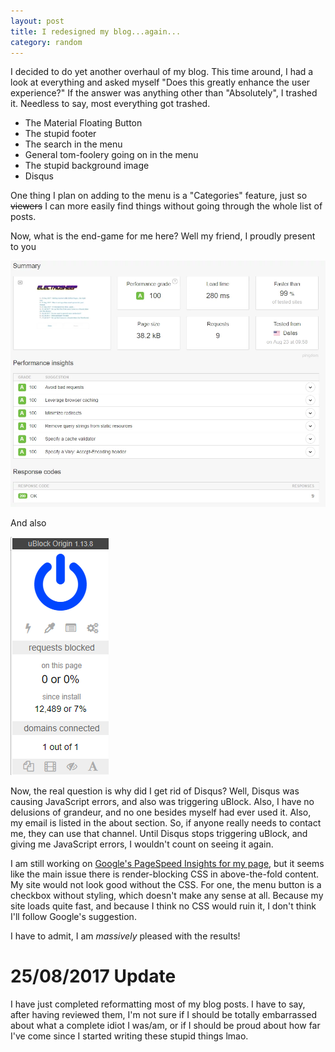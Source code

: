 ```yaml
---
layout: post
title: I redesigned my blog...again...
category: random
---
```


I decided to do yet another overhaul of my blog. This time around, I had a look
at everything and asked myself "Does this greatly enhance the user experience?"
If the answer was anything other than "Absolutely", I trashed it. Needless to
say, most everything got trashed.

* The Material Floating Button
* The stupid footer
* The search in the menu
* General tom-foolery going on in the menu
* The stupid background image
* Disqus

One thing I plan on adding to the menu is a "Categories" feature, just so
~~viewers~~ I can more easily find things without going through the whole list
of posts.

Now, what is the end-game for me here? Well my friend, I proudly present to you

![](/public/redesign/pingdom.webp)

And also

![](/public/redesign/ublock.png)

Now, the real question is why did I get rid of Disqus? Well, Disqus was causing
JavaScript errors, and also was triggering uBlock. Also, I have no delusions of
grandeur, and no one besides myself had ever used it. Also, my email is listed
in the about section. So, if anyone really needs to contact me, they can use
that channel. Until Disqus stops triggering uBlock, and giving me JavaScript
errors, I wouldn't count on seeing it again.

I am still working on [Google's PageSpeed Insights for my page](https://developers.google.com/speed/pagespeed/insights/?url=https%3A%2F%2Felectr0sheep.com),
but it seems like the main issue there is render-blocking CSS in above-the-fold
content. My site would not look good without the CSS. For one, the menu button
is a checkbox without styling, which doesn't make any sense at all. Because my
site loads quite fast, and because I think no CSS would ruin it, I don't think
I'll follow Google's suggestion.

I have to admit, I am *massively* pleased with the results!

# 25/08/2017 Update
I have just completed reformatting most of my blog posts. I have to say, after
having reviewed them, I'm not sure if I should be totally embarrassed about what
a complete idiot I was/am, or if I should be proud about how far I've come since
I started writing these stupid things lmao.
